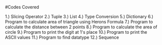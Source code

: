 #Codes Covered

1.)  Slicing Operator
2.)  Tuple
3.)  List
4.)  Type Conversion
5.)  Dictionary
6.)  Program to calculate area of triangle using Herons Formula
7.)  Program to calculate the distance between 2 points
8.)  Program to calculate the area of circle
9.)  Program to print the digit at 1's place
10.) Program to print the ASCII values
11.) Program to find datatype
12.) Sequence
